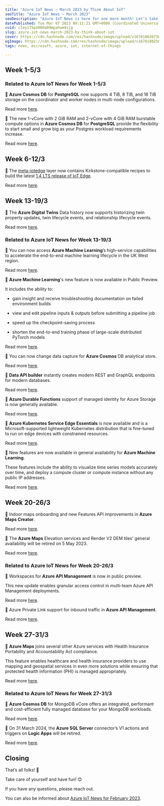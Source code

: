 ```yaml
---
title: "Azure IoT News – March 2023 by Think About IoT"
seoTitle: "Azure IoT News – March 2023"
seoDescription: "Azure IoT News is here for one more month! Let’s take a look at the news of March 2023 together."
datePublished: Tue Mar 07 2023 09:11:21 GMT+0000 (Coordinated Universal Time)
cuid: cley17kpo000a09mpahwm4sjg
slug: azure-iot-news-march-2023-by-think-about-iot
cover: https://cdn.hashnode.com/res/hashnode/image/upload/v1678180267367/172a60ef-a65e-4464-84d1-2832cfec0f7a.jpeg
ogImage: https://cdn.hashnode.com/res/hashnode/image/upload/v1678180256605/f57a4cf7-dd35-4621-b463-2ff9ac53bf04.jpeg
tags: news, microsoft, azure, iot, internet-of-things

---
```


## **Week 1-5/3**

### **Related to Azure IoT News for Week 1-5/3**

🔸 **Azure Cosmos DB** for **PostgreSQL** now supports 4 TiB, 8 TiB, and 16 TiB storage on the coordinator and worker nodes in multi-node configurations.

Read more [here](https://azure.microsoft.com/en-gb/updates/generally-available-4-tib-8-tib-and-16-tib-storage-per-node-for-azure-cosmos-db-for-postgresql/?WT.mc_id=IoT-MVP-5004643).

🔸 The new 1-vCore with 2 GiB RAM and 2-vCore with 4 GiB RAM burstable compute options in **Azure Cosmos DB** for **PostgreSQL** provide the flexibility to start small and grow big as your Postgres workload requirements increase.

Read more [here](https://azure.microsoft.com/en-gb/updates/generally-available-burstable-compute-for-single-node-configurations-for-azure-cosmos-db-for-postgresql/?WT.mc_id=IoT-MVP-5004643).

## **Week 6-12/3**

🔸 The [meta-iotedge](https://github.com/azure/meta-iotedge) layer now contains Kirkstone-compatible recipes to build the latest [1.4 LTS release of IoT Edge](https://azure.microsoft.com/en-us/updates/generally-available-iot-edge-14-lts/?WT.mc_id=IoT-MVP-5004643).

Read more [here](https://azure.microsoft.com/en-gb/updates/general-availability-yocto-kirkstone-recipes-for-iot-edge-14-lts/?WT.mc_id=IoT-MVP-5004643).

## **Week 13-19/3**

🔸 The **Azure Digital Twins** Data history now supports historizing twin property updates, twin lifecycle events, and relationship lifecycle events.

Read more [here](https://azure.microsoft.com/en-gb/updates/generally-available-azure-digital-twins-data-history-supports-graph-updates/?WT.mc_id=IoT-MVP-5004643).

### **Related to Azure IoT News for Week 13-19/3**

🔸 You can now access **Azure Machine Learning**’s high-service capabilities to accelerate the end-to-end machine learning lifecycle in the UK West region.

Read more [here](https://azure.microsoft.com/en-gb/updates/azure-machine-learning-march-2023-region-expansion-announcement/?WT.mc_id=IoT-MVP-5004643).

🔸 **Azure Machine Learning**'s new feature is now available in Public Preview.

It includes the ability to:

* gain insight and receive troubleshooting documentation on failed environment builds
    
* view and edit pipeline inputs & outputs before submitting a pipeline job
    
* speed up the checkpoint-saving process
    
* shorten the end-to-end training phase of large-scale distributed PyTorch models
    

Read more [here](https://azure.microsoft.com/en-gb/updates/azure-machine-learning-public-preview-updates-for-march-2023/?WT.mc_id=IoT-MVP-5004643).

🔸 You can now change data capture for **Azure Cosmos** DB analytical store.

Read more [here](https://azure.microsoft.com/en-gb/updates/public-preview-change-data-capture-for-azure-cosmos-db-analytical-store/?WT.mc_id=IoT-MVP-5004643).

🔸 **Data API builder** instantly creates modern REST and GraphQL endpoints for modern databases.

Read more [here](https://azure.microsoft.com/en-gb/updates/public-preview-data-api-builder-instantly-creates-modern-rest-and-graphql-endpoints-for-modern-databases/?WT.mc_id=IoT-MVP-5004643).

🔸 **Azure Durable Functions** support of managed identity for Azure Storage is now generally available.

Read more [here](https://azure.microsoft.com/en-gb/updates/generally-available-durable-functions-support-of-managed-identity-for-azure-storage/?WT.mc_id=IoT-MVP-5004643).

🔸 **Azure Kubernetes Service Edge Essentials** is now available and is a Microsoft-supported lightweight Kubernetes distribution that is fine-tuned to run on edge devices with constrained resources.

Read more [here](https://azure.microsoft.com/en-gb/updates/now-available-azure-kubernetes-service-edge-essentials/?WT.mc_id=IoT-MVP-5004643).

🔸 New features are now available in general availability for **Azure Machine Learning**.

These features include the ability to visualize time series models accurately over time, and deploy a compute cluster or compute instance without any public IP addresses.

Read more [here](https://azure.microsoft.com/en-gb/updates/azure-machine-learning-generally-availability-updates-for-march-2023/?WT.mc_id=IoT-MVP-5004643).

## **Week 20-26/3**

🔸 Indoor maps onboarding and new Features API improvements in **Azure Maps Creator**.

Read more [here](https://azure.microsoft.com/en-gb/updates/public-preview-azure-maps-creator-improved-indoor-maps-onboarding-and-new-features-api/?WT.mc_id=IoT-MVP-5004643).

🔸 The **Azure Maps** Elevation services and Render V2 DEM tiles' general availability will be retired on 5 May 2023.

Read more [here](https://azure.microsoft.com/en-gb/updates/azure-maps-elevation-apis-and-render-v2-dem-tiles-will-be-retired-on-5-may-2023/?WT.mc_id=IoT-MVP-5004643).

### **Related to Azure IoT News for Week 20-26/3**

🔸 Workspaces for **Azure API Management** is now in public preview.

This new update enables granular access control in multi-team Azure API Management deployments.

Read more [here](https://azure.microsoft.com/en-gb/updates/public-preview-workspaces-in-azure-api-management/?WT.mc_id=IoT-MVP-5004643).

🔸 Azure Private Link support for inbound traffic in **Azure API Management**.

Read more [here](https://azure.microsoft.com/en-gb/updates/generally-available-azure-private-link-support-in-azure-api-management/?WT.mc_id=IoT-MVP-5004643).

## **Week 27-31/3**

🔸 **Azure Maps** joins several other Azure services with Health Insurance Portability and Accountability Act compliance.

This feature enables healthcare and health insurance providers to use mapping and geospatial services in even more solutions while ensuring that protected health information (PHI) is managed appropriately.

Read more [here](https://azure.microsoft.com/en-gb/updates/azure-maps-is-now-hipaa-health-insurance-portability-and-accountability-act-compliant-2/?WT.mc_id=IoT-MVP-5004643).

### **Related to Azure IoT News for Week 27-31/3**

🔸 **Azure Cosmos DB** for MongoDB vCore offers an integrated, performant and cost-efficient fully managed database for your MongoDB workloads.

Read more [here](https://azure.microsoft.com/en-gb/updates/public-preview-azure-cosmos-db-for-mongodb-vcore/?WT.mc_id=IoT-MVP-5004643).

🔸 On 31 March 2024, the **Azure SQL Server** connector’s V1 actions and triggers on **Logic Apps** will be retired.

Read more [here](https://azure.microsoft.com/en-gb/updates/sql-server-connector-s-v1-actions-and-triggers-will-be-retired-on-31-march-2024-transition-to-sql-server-connector-s-v2-actio/?WT.mc_id=IoT-MVP-5004643).

## **Closing**

That’s all folks! 👋

Take care of yourself and have fun! 😊

If you have any questions, please reach out.

You can also be informed about [Azure IoT News for February 2023](https://www.thinkaboutiot.com/index.php/2023/02/28/azure-iot-news-february-2023-by-think-about-iot/).